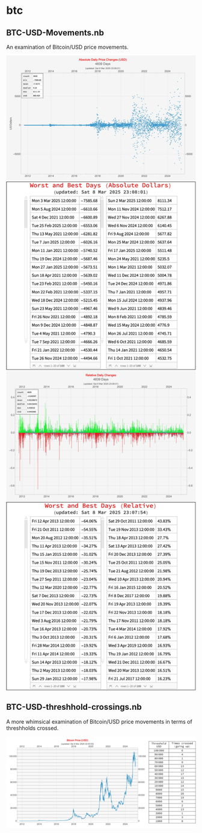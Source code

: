 # btc


## BTC-USD-Movements.nb

An examination of Bitcoin/USD price movements.

![BTC-USD absolute daily Movements](BTC-USD-Movements-Absolute-Daily.jpg)
![BTC-USD Movements Best Worst Absolute Daily](BTC-USD-Movements-Best-Worst-Absolute-Daily.jpg)
![BTC-USD relative daily movements](BTC-USD-Movements-Relative-Daily.jpg)
![BTC-USD Movements Best Worst Relative Daily](BTC-USD-Movements-Best-Worst-Relative-Daily.jpg)


## BTC-USD-threshhold-crossings.nb

A more whimsical examination of Bitcoin/USD price movements in terms of threshholds crossed.

![BTC-USD threshhold crossings](BTC-USD-threshold-crossings.jpg)
